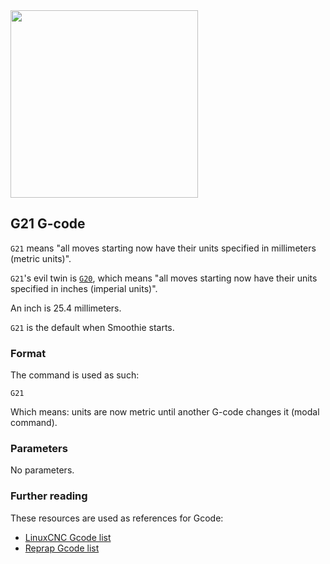 
<img src="/images/external/english-length-units-graph.png" class="pull-right" style="width:300px">

## G21 G-code

`G21` means "all moves starting now have their units specified in millimeters (metric units)".

`G21`'s evil twin is [`G20`](g20.md), which means "all moves starting now have their units specified in inches (imperial units)".

An inch is 25.4 millimeters.

`G21` is the default when Smoothie starts.

### Format

The command is used as such:

```plaintext
G21
```

Which means: units are now metric until another G-code changes it (modal command).

### Parameters

No parameters.

### Further reading

These resources are used as references for Gcode:
* [LinuxCNC Gcode list](http://linuxcnc.org/docs/html/gcode.html)
* [Reprap Gcode list](http://reprap.org/wiki/G-code)
